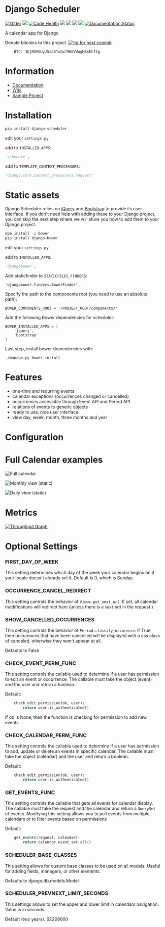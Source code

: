 Django Scheduler
========

[![Gitter](https://badges.gitter.im/Join%20Chat.svg)](https://gitter.im/llazzaro/django-scheduler?utm_source=badge&utm_medium=badge&utm_campaign=pr-badge&utm_content=badge)
[<img src="https://img.shields.io/travis/llazzaro/django-scheduler.svg">](https://travis-ci.org/llazzaro/django-scheduler)
[![Code Health](https://landscape.io/github/llazzaro/django-scheduler/master/landscape.svg?style=flat)](https://landscape.io/github/llazzaro/django-scheduler/master)
[<img src="https://img.shields.io/coveralls/llazzaro/django-scheduler.svg">](https://coveralls.io/r/llazzaro/django-scheduler)
[<img src="https://img.shields.io/pypi/v/django-scheduler.svg">](https://pypi.python.org/pypi/django-scheduler)
[<img src="https://pypip.in/d/django-scheduler/badge.png">](https://pypi.python.org/pypi/django-scheduler)
[<img src="https://pypip.in/license/django-scheduler/badge.png">](https://github.com/llazzaro/django-scheduler/blob/master/LICENSE.txt)
[![Documentation Status](http://readthedocs.org/projects/django-scheduler/badge/?version=latest)](http://django-scheduler.readthedocs.org/en/latest/?badge=latest)


A calendar app for Django

Donate bitcoins to this project. 
[![tip for next commit](https://tip4commit.com/projects/882.svg)](https://tip4commit.com/github/llazzaro/django-scheduler)

        BTC: 1DjMUVGUyJ5aJ5TxGx79K6VWagMSshhftg


Information
========

* [Documentation](http://django-scheduler.readthedocs.org/en/latest/)
* [Wiki](https://github.com/llazzaro/django-scheduler/wiki)
* [Sample Project](https://github.com/llazzaro/django-scheduler-sample)


Installation
========

```bash
pip install django-scheduler
```

edit your `settings.py`

add to `INSTALLED_APPS`:

```python
'schedule',
```

add to `TEMPLATE_CONTEXT_PROCESSORS`:

```python
"django.core.context_processors.request"
```

Static assets
=============

Django Scheduler relies on [jQuery](https://jquery.com/) and
[Bootstrap](https://getbootstrap.com/) to provide its user
interface. If you don't need help with adding these to your Django
project, you can skip the next step where we will show you how to add
them to your Django project.

```bash
npm install -g bower
pip install django-bower
```

edit your `settings.py`

add to `INSTALLED_APPS`:

```python
'djangobower',
```

Add staticfinder to `STATICFILES_FINDERS`:

```
'djangobower.finders.BowerFinder',
```

Specify the path to the components root (you need to use an absolute
path):

```
BOWER_COMPONENTS_ROOT = '/PROJECT_ROOT/components/'
```

Add the following Bower dependencies for scheduler:

```
BOWER_INSTALLED_APPS = (
    'jquery',
    'bootstrap'
)
```

Last step, install bower dependencies with:

```
./manage.py bower install
```


Features
========

 * one-time and recurring events
 * calendar exceptions (occurrences changed or cancelled)
 * occurrences accessible through Event API and Period API
 * relations of events to generic objects
 * ready to use, nice user interface
 * view day, week, month, three months and year

Configuration
========

Full Calendar examples
======

![Full calendar](https://raw.githubusercontent.com/llazzaro/django-scheduler-sample/master/scheduler.png)

![Monthly view (static)](https://raw.githubusercontent.com/llazzaro/django-scheduler-sample/master/monthly_view.png)

![Daily view (static)](https://raw.githubusercontent.com/llazzaro/django-scheduler-sample/master/daily.png)

Metrics
========
[![Throughput Graph](https://graphs.waffle.io/llazzaro/django-scheduler/throughput.svg)](https://waffle.io/llazzaro/django-scheduler/metrics)

Optional Settings
========

### FIRST_DAY_OF_WEEK

This setting determines which day of the week your calendar begins on if your locale doesn't already set it. Default is 0, which is Sunday.

### OCCURRENCE_CANCEL_REDIRECT

This setting controls the behavior of `Views.get_next_url`. If set, all calendar modifications will redirect here (unless there is a `next` set in the request.)

### SHOW_CANCELLED_OCCURRENCES

This setting controls the behavior of `Period.classify_occurence`. If True, then occurences that have been cancelled will be displayed with a css class of canceled, otherwise they won't appear at all.

Defaults to False

### CHECK_EVENT_PERM_FUNC

This setting controls the callable used to determine if a user has permission to edit an event or occurrence. The callable must take the object (event) and the user and return a boolean.

Default:
```python
    check_edit_permission(ob, user):
        return user.is_authenticated()
```

If ob is None, then the function is checking for permission to add new events

### CHECK_CALENDAR_PERM_FUNC

This setting controls the callable used to determine if a user has permission to add, update or delete an events in specific calendar. The callable must take the object (calendar) and the user and return a boolean.

Default:
```python
    check_edit_permission(ob, user):
        return user.is_authenticated()
```

### GET_EVENTS_FUNC

This setting controls the callable that gets all events for calendar display. The callable must take the request and the calendar and return a `QuerySet` of events. Modifying this setting allows you to pull events from multiple calendars or to filter events based on permissions

Default:
```python
    get_events(request, calendar):
        return calendar.event_set.all()
```

### SCHEDULER_BASE_CLASSES

This setting allows for custom base classes to be used on all models. Useful for adding fields, managers, or other elements.

Defaults to django.db.models.Model


### SCHEDULER_PREVNEXT_LIMIT_SECONDS

This settings allows to set the upper and lower limit in calendars navigation.
Value is in seconds.

Default (two years):
62208000
